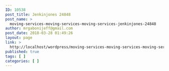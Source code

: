```yaml
---
ID: 10538
post_title: Jenkinjones 24848
post_name: >
  moving-services-moving-services-moving-services-jenkinjones-24848
author: mrgabonijeff@gmail.com
post_date: 2018-03-28 01:49:26
layout: page
link: >
  http://localhost/wordpress/moving-services-moving-services-moving-services-jenkinjones-24848/
published: true
tags: [ ]
categories: [ ]
---
```


